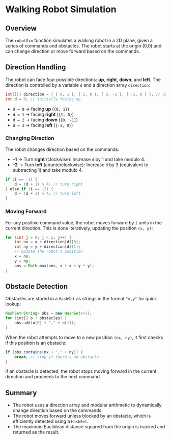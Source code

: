 # Walking Robot Simulation

## Overview

The `robotSim` function simulates a walking robot in a 2D plane, given a series of commands and obstacles. The robot starts at the origin (0,0) and can change direction or move forward based on the commands.

## Direction Handling

The robot can face four possible directions: **up**, **right**, **down**, and **left**. The direction is controlled by a variable `d` and a direction array `direction`:

```java
int[][] direction = { { 0, 1 }, { 1, 0 }, { 0, -1 }, { -1, 0 } }; // up, right, down, left
int d = 0; // initially facing up
```

- `d = 0` → facing **up** (`{0, 1}`)
- `d = 1` → facing **right** (`{1, 0}`)
- `d = 2` → facing **down** (`{0, -1}`)
- `d = 3` → facing **left** (`{-1, 0}`)

### Changing Direction

The robot changes direction based on the commands:

- **-1** → Turn **right** (clockwise): Increase `d` by 1 and take modulo 4.
- **-2** → Turn **left** (counterclockwise): Increase `d` by 3 (equivalent to subtracting 1) and take modulo 4.

```java
if (i == -1) {
    d = (d + 1) % 4; // turn right
} else if (i == -2) {
    d = (d + 3) % 4; // turn left
}
```

### Moving Forward

For any positive command value, the robot moves forward by `i` units in the current direction. This is done iteratively, updating the position `(x, y)`:

```java
for (int j = 0; j < i; j++) {
    int nx = x + direction[d][0];
    int ny = y + direction[d][1];
    // Update the robot's position
    x = nx;
    y = ny;
    ans = Math.max(ans, x * x + y * y);
}
```

## Obstacle Detection

Obstacles are stored in a `HashSet` as strings in the format `"x,y"` for quick lookup:

```java
HashSet<String> obs = new HashSet<>();
for (int[] o : obstacles) {
    obs.add(o[0] + "," + o[1]);
}
```

When the robot attempts to move to a new position `(nx, ny)`, it first checks if this position is an obstacle:

```java
if (obs.contains(nx + "," + ny)) {
    break; // stop if there's an obstacle
}
```

If an obstacle is detected, the robot stops moving forward in the current direction and proceeds to the next command.

## Summary

- The robot uses a direction array and modular arithmetic to dynamically change direction based on the commands.
- The robot moves forward unless blocked by an obstacle, which is efficiently detected using a `HashSet`.
- The maximum Euclidean distance squared from the origin is tracked and returned as the result.

```

```
